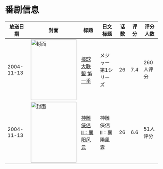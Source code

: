 # 番剧信息

|放送日期|封面|标题|日文标题|话数|评分|评分人数|
|---|---|---|---|---|---|---|
|2004-11-13|<img src="https://lain.bgm.tv/pic/cover/c/e9/87/2885_9GGtz.jpg" alt="封面" style="width:150px;height:200px;object-fit:cover;">|[棒球大联盟 第一季](https://bangumi.tv/subject/2885)|メジャー 第1シリーズ|26|7.4|260人评分|
|2004-11-13|<img src="https://lain.bgm.tv/pic/cover/c/73/55/117545_z8M1F.jpg" alt="封面" style="width:150px;height:200px;object-fit:cover;">|[神雕侠侣II：襄阳风云](https://bangumi.tv/subject/117545)|神雕俠侶II：襄陽風雲|26|6.6|51人评分|
